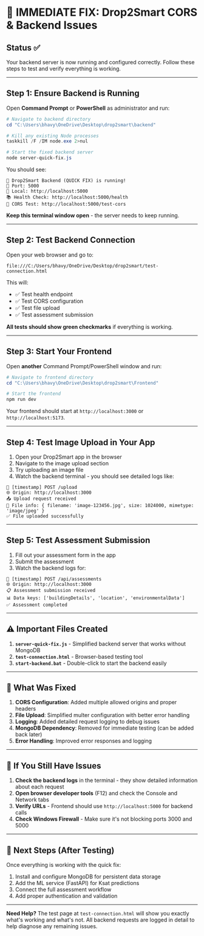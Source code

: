 # 🚀 IMMEDIATE FIX: Drop2Smart CORS & Backend Issues

## Status ✅
Your backend server is now running and configured correctly. Follow these steps to test and verify everything is working.

---

## Step 1: Ensure Backend is Running

Open **Command Prompt** or **PowerShell** as administrator and run:

```powershell
# Navigate to backend directory
cd "C:\Users\bhavy\OneDrive\Desktop\drop2smart\backend"

# Kill any existing Node processes
taskkill /F /IM node.exe 2>nul

# Start the fixed backend server
node server-quick-fix.js
```

You should see:
```
🚀 Drop2Smart Backend (QUICK FIX) is running!
📍 Port: 5000
🔗 Local: http://localhost:5000
📚 Health Check: http://localhost:5000/health
🧪 CORS Test: http://localhost:5000/test-cors
```

**Keep this terminal window open** - the server needs to keep running.

---

## Step 2: Test Backend Connection

Open your web browser and go to:
```
file:///C:/Users/bhavy/OneDrive/Desktop/drop2smart/test-connection.html
```

This will:
- ✅ Test health endpoint
- ✅ Test CORS configuration  
- ✅ Test file upload
- ✅ Test assessment submission

**All tests should show green checkmarks** if everything is working.

---

## Step 3: Start Your Frontend

Open **another** Command Prompt/PowerShell window and run:

```powershell
# Navigate to frontend directory
cd "C:\Users\bhavy\OneDrive\Desktop\drop2smart\Frontend"

# Start the frontend
npm run dev
```

Your frontend should start at `http://localhost:3000` or `http://localhost:5173`.

---

## Step 4: Test Image Upload in Your App

1. Open your Drop2Smart app in the browser
2. Navigate to the image upload section
3. Try uploading an image file
4. Watch the backend terminal - you should see detailed logs like:

```
📝 [timestamp] POST /upload
🌐 Origin: http://localhost:3000
📤 Upload request received
📁 File info: { filename: 'image-123456.jpg', size: 1024000, mimetype: 'image/jpeg' }
✅ File uploaded successfully
```

---

## Step 5: Test Assessment Submission

1. Fill out your assessment form in the app
2. Submit the assessment
3. Watch the backend logs for:

```
📝 [timestamp] POST /api/assessments  
🌐 Origin: http://localhost:3000
📋 Assessment submission received
📊 Data keys: ['buildingDetails', 'location', 'environmentalData']
✅ Assessment completed
```

---

## ⚠️ Important Files Created

1. **`server-quick-fix.js`** - Simplified backend server that works without MongoDB
2. **`test-connection.html`** - Browser-based testing tool
3. **`start-backend.bat`** - Double-click to start the backend easily

---

## 🔧 What Was Fixed

1. **CORS Configuration**: Added multiple allowed origins and proper headers
2. **File Upload**: Simplified multer configuration with better error handling  
3. **Logging**: Added detailed request logging to debug issues
4. **MongoDB Dependency**: Removed for immediate testing (can be added back later)
5. **Error Handling**: Improved error responses and logging

---

## 🚨 If You Still Have Issues

1. **Check the backend logs** in the terminal - they show detailed information about each request
2. **Open browser developer tools** (F12) and check the Console and Network tabs
3. **Verify URLs** - Frontend should use `http://localhost:5000` for backend calls
4. **Check Windows Firewall** - Make sure it's not blocking ports 3000 and 5000

---

## 📝 Next Steps (After Testing)

Once everything is working with the quick fix:

1. Install and configure MongoDB for persistent data storage
2. Add the ML service (FastAPI) for Ksat predictions  
3. Connect the full assessment workflow
4. Add proper authentication and validation

---

**Need Help?** The test page at `test-connection.html` will show you exactly what's working and what's not. All backend requests are logged in detail to help diagnose any remaining issues.